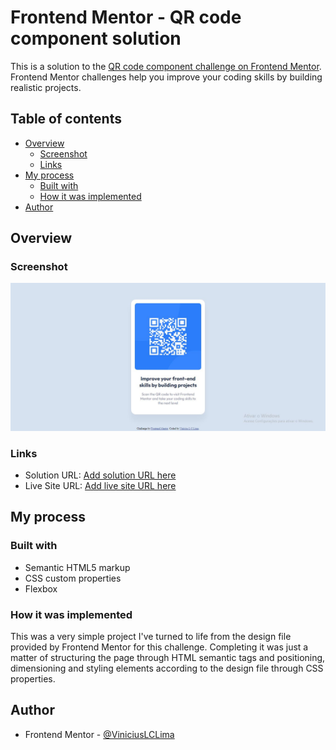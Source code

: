 # Frontend Mentor - QR code component solution

This is a solution to the [QR code component challenge on Frontend Mentor](https://www.frontendmentor.io/challenges/qr-code-component-iux_sIO_H). Frontend Mentor challenges help you improve your coding skills by building realistic projects. 

## Table of contents

- [Overview](#overview)
  - [Screenshot](#screenshot)
  - [Links](#links)
- [My process](#my-process)
  - [Built with](#built-with)
  - [How it was implemented](#how-it-was-implemented)
- [Author](#author)

## Overview

### Screenshot

![](./screenshot.jpg)

### Links

- Solution URL: [Add solution URL here](https://your-solution-url.com)
- Live Site URL: [Add live site URL here](https://your-live-site-url.com)

## My process

### Built with

- Semantic HTML5 markup
- CSS custom properties
- Flexbox

### How it was implemented
This was a very simple project I've turned to life from the design file provided by Frontend Mentor for this challenge.
Completing it was just a matter of structuring the page through HTML semantic tags and positioning, dimensioning and styling elements according to the design file through CSS properties.

## Author

<!-- - Website - [Add your name here](https://www.your-site.com) -->
- Frontend Mentor - [@ViniciusLCLima](https://www.frontendmentor.io/profile/ViniciusLCLima)